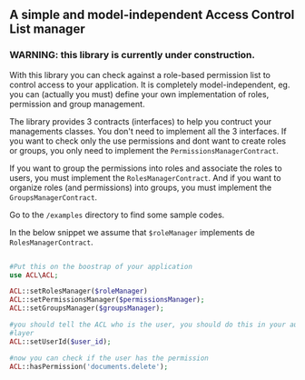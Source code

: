 ## A simple and model-independent Access Control List manager

### WARNING: this library is currently under construction.

With this library you can check against a role-based permission list to control access to your application.
It is completely model-independent, eg. you can (actually you must) define your own implementation of roles, permission
and group management. 

The library provides 3 contracts (interfaces) to help you contruct your managements classes. You
don't need to implement all the 3 interfaces. If you want to check only the use permissions and dont
want to create roles or groups, you only need to implement the `PermissionsManagerContract`. 

If you want to group the permissions into roles and associate the roles to users, you must implement
the `RolesManagerContract`. And if you want to organize roles (and permissions) into groups, you
must implement the `GroupsManagerContract`.
 
Go to the `/examples` directory to find some sample codes.

In the below snippet we assume that `$roleManager` implements de `RolesManagerContract`.

```php

#Put this on the boostrap of your application
use ACL\ACL;

ACL::setRolesManager($roleManager) 
ACL::setPermissionsManager($permissionsManager);
ACL::setGroupsManager($groupsManager);

#you should tell the ACL who is the user, you should do this in your authorization
#layer
ACL::setUserId($user_id);

#now you can check if the user has the permission
ACL::hasPermission('documents.delete');

```